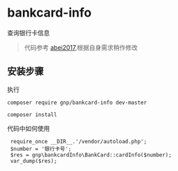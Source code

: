 # bankcard-info
查询银行卡信息

> 代码参考 [abei2017](https://github.com/abei2017/yii2-bankcard-info),根据自身需求稍作修改


安装步骤
------------

执行

```
composer require gnp/bankcard-info dev-master

composer install
```

代码中如何使用
```
 require_once __DIR__.'/vendor/autoload.php';
 $number = '银行卡号';
 $res = gnp\bankcardInfo\BankCard::cardInfo($number);
 var_dump($res);
```
